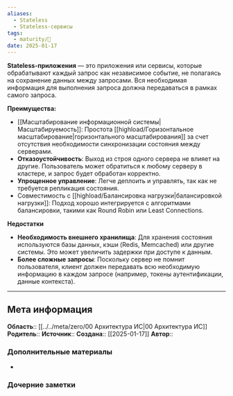 ```yaml
---
aliases:
  - Stateless
  - Stateless-сервисы
tags:
  - maturity/🌱
date: 2025-01-17
---
```

**Stateless-приложения** — это приложения или сервисы, которые обрабатывают каждый запрос как независимое событие, не полагаясь на сохранение данных между запросами. Вся необходимая информация для выполнения запроса должна передаваться в рамках самого запроса.

**Преимущества:**
- [[Масштабирование информационной системы|Масштабируемость]]: Простота [[highload/Горизонтальное масштабирование|горизонтального масштабирования]] за счет отсутствия необходимости синхронизации состояния между серверами.
- **Отказоустойчивость**: Выход из строя одного сервера не влияет на другие. Пользователь может обратиться к любому серверу в кластере, и запрос будет обработан корректно.
- **Упрощенное управление**: Легче деплоить и управлять, так как не требуется репликация состояния.
- Совместимость с [[highload/Балансировка нагрузки|балансировкой нагрузки]]: Подход хорошо интегрируется с алгоритмами балансировки, такими как Round Robin или Least Connections.

**Недостатки**
- **Необходимость внешнего хранилища**: Для хранения состояния используются базы данных, кэши (Redis, Memcached) или другие системы. Это может увеличить задержки при доступе к данным.
- **Более сложные запросы**: Поскольку сервер не помнит пользователя, клиент должен передавать всю необходимую информацию в каждом запросе (например, токены аутентификации, данные контекста).
***
## Мета информация
**Область**:: [[../../meta/zero/00 Архитектура ИС|00 Архитектура ИС]]
**Родитель**:: 
**Источник**:: 
**Создана**:: [[2025-01-17]]
**Автор**:: 
### Дополнительные материалы
- 

### Дочерние заметки
<!-- QueryToSerialize: LIST FROM [[]] WHERE contains(Родитель, this.file.link) or contains(parents, this.file.link) -->

